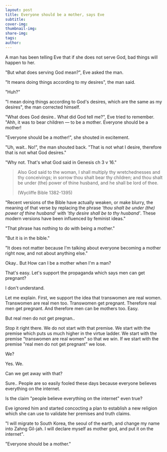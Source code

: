 ```yaml
---
layout: post
title: Everyone should be a mother, says Eve
subtitle:
cover-img: 
thumbnail-img: 
share-img: 
tags:
author: 
---
```

    
A man has been telling Eve that if she does not serve God, bad things will happen to her.

"But what does serving God mean?", Eve asked the man.

"It means doing things according to my desires", the man said.

"Huh?"

"I mean doing things according to God's desires, which are the same as my desires", the man corrected himself.

"What does God desire.. What did God tell me?", Eve tried to remember. "Ahh, it was to bear children — to be a mother. Everyone should be a mother!

"Everyone should be a mother!", she shouted in excitement.

"Uh, wait.. No!", the man shouted back. "That is not what I desire, therefore that is not what God desires."

"Why not. That's what God said in Genesis ch 3 v 16."

> Also God said to the woman, I shall multiply thy wretchednesses and thy conceivings; in sorrow thou shalt bear thy children; and thou shalt be under (the) power of thine husband, and he shall be lord of thee.
>
> (Wycliffe Bible 1382-1395)


"Recent versions of the Bible have actually weaken, or make blurry, the meaning of that verse by replacing the phrase _'thou shalt be under (the) power of thine husband'_ with _'thy desire shall be to thy husband'_. These modern versions have been influenced by feminist ideas."

"That phrase has nothing to do with being a mother."

"But it is in the bible."

"It does not matter because I'm talking about everyone becoming a mother right now, and not about anything else."



Okay.. But How can I be a mother when I'm a man?

That's easy. Let's support the propaganda which says men can get pregnant?

I don't understand.

Let me explain. First, we support the idea that transwomen are real women. Transwomen are real men too. Transwomen get pregnant. Therefore real men get pregnant. And therefore men can be mothers too. Easy.

But real men do not get pregnan..

Stop it right there. We do not start with that premise. We start with the premise which puts us much higher in the virtue ladder. We start with the premise "transwomen are real women" so that we win. If we start with the premise "real men do not get pregnant" we lose.

We?

Yes. We.

Can we get away with that?

Sure.. People are so easily fooled these days because everyone believes everything on the internet.

Is the claim "people believe everything on the internet" even true?

Eve ignored him and started concocting a plan to establish a new religion which she can use to validate her premises and truth claims. 

"I will migrate to South Korea, the seoul of the earth, and change my name into Zahng Gil-jah. I will declare myself as mother god, and put it on the internet".

"Everyone should be a mother."
